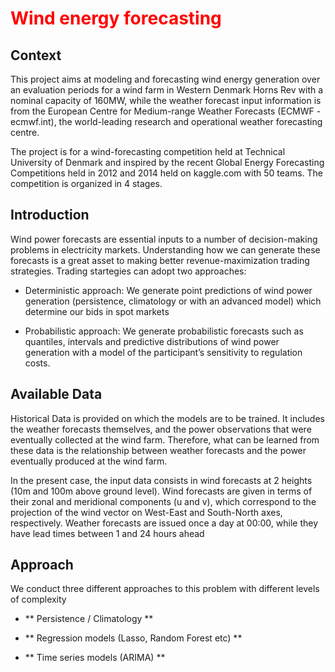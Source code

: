 <h1><span style="color:red"> Wind energy forecasting </span></h1>

## Context
<p>
This project aims at modeling and forecasting wind energy generation over an evaluation periods for a wind farm in Western Denmark Horns Rev with a nominal capacity of 160MW, while the weather forecast input information is from the European Centre for Medium-range Weather Forecasts (ECMWF - ecmwf.int), the world-leading research and operational weather forecasting centre.
</p>

The project is for a wind-forecasting competition held at Technical University of Denmark and inspired by the recent Global Energy Forecasting Competitions held in 2012 and 2014 held on <a url=https://www.kaggle.com>kaggle.com</a> with 50 teams. The competition is organized in 4 stages.

## Introduction


Wind power forecasts are essential inputs to a number of decision-making problems in electricity markets. Understanding how we can generate these forecasts is a great asset to making better revenue-maximization trading strategies. Trading startegies can adopt two approaches:

* Deterministic approach: We generate point predictions of wind power generation (persistence, climatology or with an advanced model) which determine our bids in spot markets

* Probabilistic approach: We generate probabilistic forecasts such as quantiles, intervals and predictive distributions of wind power generation with a model of the participant’s sensitivity to regulation costs.


## Available Data

Historical Data is provided on which the models are to be trained. 
It includes the weather forecasts themselves, and the power observations that were eventually collected at the wind farm. Therefore, what can be learned from these data is the relationship between weather forecasts and the power eventually produced at the wind farm.

In the present case, the input data consists in wind forecasts at 2 heights (10m and 100m above ground level). Wind forecasts are given in terms of their zonal and meridional components (u and v), which correspond to the projection of the wind vector on West-East and South-North axes, respectively. Weather forecasts are issued once a day at 00:00, while they have lead times between 1 and 24 hours ahead


## Approach

We conduct three different approaches to this problem with different levels of complexity

* ** Persistence / Climatology ** 


* ** Regression models (Lasso, Random Forest etc) ** 


* ** Time series models (ARIMA) **

